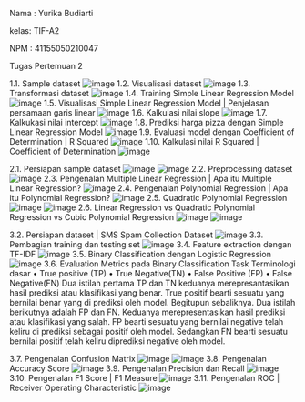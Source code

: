Nama : Yurika Budiarti

kelas: TIF-A2

NPM : 41155050210047

Tugas Pertemuan 2

1.1. Sample dataset
![image](https://github.com/user-attachments/assets/7b9a1817-5616-405b-a343-57f6e32125f2)
1.2. Visualisasi dataset
![image](https://github.com/user-attachments/assets/0b3c1c94-c4d8-40a6-85bc-e2f03486f7c3)
1.3. Transformasi dataset
![image](https://github.com/user-attachments/assets/6630113f-f4bb-45f7-94dc-27c5a26e8a6d)
1.4. Training Simple Linear Regression Model
![image](https://github.com/user-attachments/assets/0b25dfb4-96d5-4e51-82a1-e49403aeccc5)
1.5. Visualisasi Simple Linear Regression Model | Penjelasan persamaan garis linear
![image](https://github.com/user-attachments/assets/ab0f7887-80cc-4006-a9ba-e227ce63878c)
1.6. Kalkulasi nilai slope
![image](https://github.com/user-attachments/assets/4c19c6b7-b522-46a6-8280-cdf64d2863f5)
1.7. Kalkukasi nilai intercept
![image](https://github.com/user-attachments/assets/4223f8aa-eb1a-4913-b361-668ab83092d6)
1.8. Prediksi harga pizza dengan Simple Linear Regression Model
![image](https://github.com/user-attachments/assets/8caa0dd5-2471-4cec-8745-c257fe1f55c9)
1.9. Evaluasi model dengan Coefficient of Determination | R Squared
![image](https://github.com/user-attachments/assets/448eff77-6924-4cee-baf1-16596ffda55f)
1.10. Kalkulasi nilai R Squared | Coefficient of Determination
![image](https://github.com/user-attachments/assets/17e1ac86-e0ff-469d-a9cc-393db5b01f0d)

2.1. Persiapan sample dataset
![image](https://github.com/user-attachments/assets/999e7583-7557-4e5e-95f8-69ffeb7de5af)
![image](https://github.com/user-attachments/assets/cd27a9e9-e1e8-4369-bbf2-86ca4d5ab91c)
2.2. Preprocessing dataset
![image](https://github.com/user-attachments/assets/f379e0ae-8f93-4a8a-9ef5-1691993cbaca)
2.3. Pengenalan Multiple Linear Regression | Apa itu Multiple Linear Regression?
![image](https://github.com/user-attachments/assets/95f06d76-44c8-41b0-8278-4fbf426f0850)
2.4. Pengenalan Polynomial Regression | Apa itu Polynomial Regression?
![image](https://github.com/user-attachments/assets/6b8240f5-95e7-45b7-aab0-7985e6be4b4b)
2.5. Quadratic Polynomial Regression
![image](https://github.com/user-attachments/assets/99f80147-d8e2-43bc-842d-e1610e24d7ae)
![image](https://github.com/user-attachments/assets/695add89-671a-4701-b659-d4c961eb86d7)
2.6. Linear Regression vs Quadratic Polynomial Regression vs Cubic Polynomial Regression
![image](https://github.com/user-attachments/assets/5210e269-fbb1-47b6-8883-d1f0b4e473b4)
![image](https://github.com/user-attachments/assets/04332eb2-3917-4d88-9976-8d6ece4ffd12)

3.2. Persiapan dataset | SMS Spam Collection Dataset
![image](https://github.com/user-attachments/assets/ac70180a-2247-4ed0-b215-a269d3ba1f0c)
3.3. Pembagian training dan testing set
![image](https://github.com/user-attachments/assets/f9f43266-8ea6-466b-bdd1-b2bdb9164062)
3.4. Feature extraction dengan TF-IDF
![image](https://github.com/user-attachments/assets/65dfff8b-2d6b-4f0b-8cca-98001cfab0b7)
3.5. Binary Classification dengan Logistic Regression
![image](https://github.com/user-attachments/assets/5584edd0-69f8-42df-8a33-b592ac687bae)
3.6. Evaluation Metrics pada Binary Classification Task
Terminologi dasar
•	True positive (TP)
•	True Negative(TN)
•	False Positive (FP)
•	False Negative(FN)
Dua istilah pertama TP dan TN keduanya merepresantasikan hasil prediksi atau klasifikasi yang benar. True positif bearti sesuatu yang bernilai benar yang di prediksi oleh model. Begitupun sebaliknya.
Dua istilah berikutnya adalah FP dan FN. Keduanya merepresentasikan hasil prediksi atau klasifikasi yang salah. FP bearti sesuatu yang bernilai negative telah keliru di prediksi sebagai positif oleh model. Sedangkan FN bearti sesuatu bernilai positif telah keliru diprediksi negative oleh model.

3.7. Pengenalan Confusion Matrix
![image](https://github.com/user-attachments/assets/0f15a46a-531d-440f-8cc4-69ebc6915ecf)
![image](https://github.com/user-attachments/assets/ae81d595-f0fb-4c9c-bcf8-fb958ecd553c)
3.8. Pengenalan Accuracy Score
![image](https://github.com/user-attachments/assets/885afbf5-bc91-4664-bf66-32f48b09d707)
3.9. Pengenalan Precision dan Recall
![image](https://github.com/user-attachments/assets/ab9d8559-7e42-4ddc-89d1-33934435af5a)
3.10. Pengenalan F1 Score | F1 Measure
![image](https://github.com/user-attachments/assets/12adc2d4-9f8a-4230-a62f-153443b3e124)
3.11. Pengenalan ROC | Receiver Operating Characteristic
![image](https://github.com/user-attachments/assets/34403eff-fe90-4b5e-8a5a-5a6d11853803)
